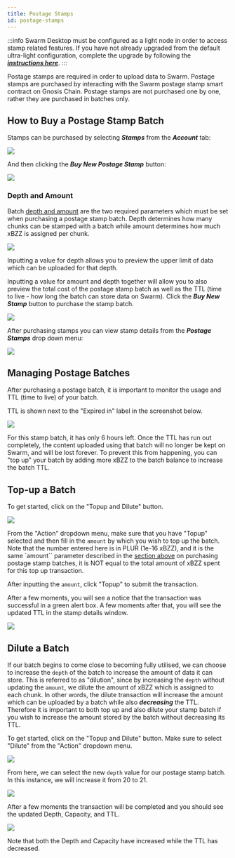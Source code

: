 ```yaml
---
title: Postage Stamps
id: postage-stamps
---
```



:::info
Swarm Desktop must be configured as a light node in order to access stamp related features. If you have not already upgraded from the default ultra-light configuration, complete the upgrade by following the ***[instructions here](/docs/desktop/configuration#upgrading-from-an-ultra-light-to-a-light-node)***.
:::

Postage stamps are required in order to upload data to Swarm. Postage stamps are purchased by interacting with the Swarm postage stamp smart contract on Gnosis Chain. Postage stamps are not purchased one by one, rather they are purchased in batches only.


## How to Buy a Postage Stamp Batch

Stamps can be purchased by selecting ***Stamps*** from the ***Account*** tab:

![](/img/stamps1.png)

And then clicking the ***Buy New Postage Stamp*** button:

![](/img/stamps2.png)

### Depth and Amount

Batch [depth and amount](/docs/learn/technology/contracts/postage-stamp) are the two required parameters which must be set when purchasing a postage stamp batch. Depth determines how many chunks can be stamped with a batch while amount determines how much xBZZ is assigned per chunk.

![](/img/stamps3.png)

Inputting a value for depth allows you to preview the upper limit of data which can be uploaded for that depth. 



Inputting a value for amount and depth together will allow you to also preview the total cost of the postage stamp batch as well as the TTL (time to live - how long the batch can store data on Swarm). Click the ***Buy New Stamp*** button to purchase the stamp batch.

![](/img/stamps4.png)

After purchasing stamps you can view stamp details from the ***Postage Stamps*** drop down menu:

![](/img/stamps5.png)


## Managing Postage Batches

After purchasing a postage batch, it is important to monitor the usage and TTL (time to live) of your batch. 

TTL is shown next to the "Expired in" label in the screenshot below. 

![](/img/stamps6.png)

For this stamp batch, it has only 6 hours left. Once the TTL has run out completely, the content uploaded using that batch will no longer be kept on Swarm, and will be lost forever. To prevent this from happening, you can "top up" your batch by adding more xBZZ to the batch balance to increase the batch TTL.

## Top-up a Batch

To get started, click on the "Topup and Dilute" button. 

![](/img/stamps7.png)

From the "Action" dropdown menu, make sure that you have "Topup" selected and then fill in the `amount` by which you wish to top up the batch. Note that the number entered here is in PLUR (1e-16 xBZZ), and it is the same `amount`` parameter described in the [section above](/docs/desktop/postage-stamps#depth-and-amount) on purchasing postage stamp batches, it is NOT equal to the total amount of xBZZ spent for this top up transaction. 

After inputting the `amount`, click "Topup" to submit the transaction.

After a few moments, you will see a notice that the transaction was successful in a green alert box. A few moments after that, you will see the updated TTL in the stamp details window.

![](/img/stamps8.png)

## Dilute a Batch

If our batch begins to come close to becoming fully utilised, we can choose to increase the `depth` of the batch to increase the amount of data it can store. This is referred to as "dilution", since by increasing the `depth` without updating the `amount`, we dilute the amount of xBZZ which is assigned to each chunk. In other words, the dilute transaction will increase the amount which can be uploaded by a batch while also ***decreasing*** the TTL. Therefore it is important to both top up and also dilute your stamp batch if you wish to increase the amount stored by the batch without decreasing its TTL.

To get started, click on the "Topup and Dilute" button. Make sure to select "Dilute" from the "Action" dropdown menu.

![](/img/stamps9.png)

From here, we can select the new `depth` value for our postage stamp batch. In this instance, we will increase it from 20 to 21.

![](/img/stamps10.png)

After a few moments the transaction will be completed and you should see the updated Depth, Capacity, and TTL.

![](/img/stamps10.png)

Note that both the Depth and Capacity have increased while the TTL has decreased.
